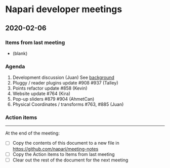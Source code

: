 # Napari developer meetings

## 2020-02-06

### Items from last meeting

- (blank)

### Agenda

1. Development discussion (Juan) See [background](https://napari.zulipchat.com/#narrow/stream/215290-dev-meeting/topic/agendas/near/187330568)
2. Pluggy / reader plugins update #908 #937 (Talley)
3. Points refactor update #858 (Kevin)
4. Website update #764 (Kira)
5. Pop-up sliders #879 #904 (AhmetCan)
6. Physical Coordinates / transforms #763, #885 (Juan)

### Action items



--------------

At the end of the meeting:
- [ ] Copy the contents of this document to a new file in https://github.com/napari/meeting-notes
- [ ] Copy the Action items to Items from last meeting
- [ ] Clear out the rest of the document for the next meeting